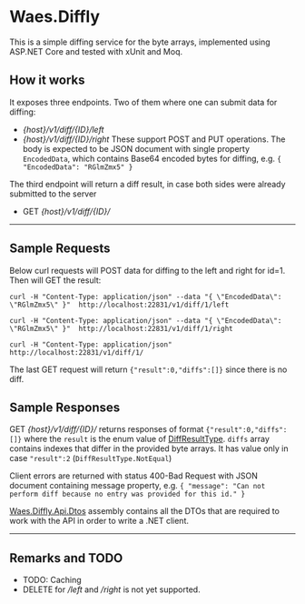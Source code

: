 Waes.Diffly
===================

This is a simple diffing service for the byte arrays, implemented using ASP.NET Core and tested with xUnit and Moq.

How it works
----------
It exposes three endpoints. Two of them where one can submit data for diffing: 
 - _{host}/v1/diff/{ID}/left_
 - _{host}/v1/diff/{ID}/right_
 These support POST and PUT operations. The body is expected to be JSON document with single property `EncodedData`, which contains Base64 encoded bytes for diffing, e.g. `{ "EncodedData": "RGlmZmx5" }`
 
The third endpoint will return a diff result, in case both sides were already submitted to the server
 - GET _{host}/v1/diff/{ID}/_

----------

Sample Requests
-------------
Below curl requests will POST data for diffing to the left and right for id=1. Then will GET the result:

    curl -H "Content-Type: application/json" --data "{ \"EncodedData\": \"RGlmZmx5\" }"  http://localhost:22831/v1/diff/1/left
    
    curl -H "Content-Type: application/json" --data "{ \"EncodedData\": \"RGlmZmx5\" }"  http://localhost:22831/v1/diff/1/right
    
    curl -H "Content-Type: application/json" http://localhost:22831/v1/diff/1/

The last GET request will return `{"result":0,"diffs":[]}` since there is no diff.

Sample Responses
-------------
GET _{host}/v1/diff/{ID}/_ returns responses of format `{"result":0,"diffs":[]}` where the `result` is the enum value of [DiffResultType](https://github.com/theberserker/Waes.Diffly/blob/master/src/Waes.Diffly.Api.Dtos/Enums/DiffResultType.cs). `diffs` array contains indexes that differ in the provided byte arrays. It has value only in case `"result":2` (`DiffResultType.NotEqual`)

Client errors are returned with status 400-Bad Request with JSON document containing message property, e.g.  `{ "message": "Can not perform diff because no entry was provided for this id." }`


[Waes.Diffly.Api.Dtos](https://github.com/theberserker/Waes.Diffly/tree/master/src/Waes.Diffly.Api.Dtos) assembly contains all the DTOs that are required to work with the API in order to write a .NET client.

----------

Remarks and TODO
-------------
 - TODO: Caching
 - DELETE for _/left_ and _/right_ is not yet supported.